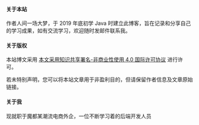 #### 关于本站

作者人间一场大梦，于 2019 年底初学 Java 时建立此博客，旨在记录和分享自己的学习成果，如有交流学习，欢迎随时发邮件联系我。

#### 关于版权

本站博文采用 [本文采用知识共享署名-非商业性使用 4.0 国际许可协议](https://creativecommons.org/licenses/by-nc/4.0/) 进行许可。

若未特别声明，您可以将本站文章用于非盈利目的，但请保留作者信息及文章原始链接。

#### 关于我

现就职于魔都某潮流电商外企，一位不断学习着的后端开发人员